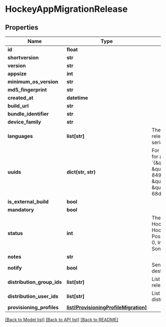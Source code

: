 # HockeyAppMigrationRelease

## Properties
Name | Type | Description | Notes
------------ | ------------- | ------------- | -------------
**id** | **float** |  | [optional] 
**shortversion** | **str** |  | [optional] 
**version** | **str** |  | [optional] 
**appsize** | **int** |  | [optional] 
**minimum_os_version** | **str** |  | [optional] 
**md5_fingerprint** | **str** |  | [optional] 
**created_at** | **datetime** |  | [optional] 
**build_url** | **str** |  | [optional] 
**bundle_identifier** | **str** |  | [optional] 
**device_family** | **str** |  | [optional] 
**languages** | **list[str]** | The languages supported by the release. Limited to 510 characters in a serialized array. | [optional] 
**uuids** | **dict(str, str)** | For iOS apps, a dictionary of UUIDs for architectures (in format &#x60;{\&quot;armv7\&quot;: \&quot;353df799-d450-3308-8492-928ecf1ebf53\&quot;, \&quot;arm64\&quot;: \&quot;e67c0e93-b6d6-3f5a-b3a7-68d2b215bf27\&quot;}&#x60;) | [optional] 
**is_external_build** | **bool** |  | [optional] 
**mandatory** | **bool** |  | [optional] 
**status** | **int** | The status of the release in HockeyApp. Maps to HockeyAppSchema.AppVersionStatus. Possible values: Deleted &#x3D; -1, New &#x3D; 0, Inactive &#x3D; 1, Active &#x3D; 2, Hidden &#x3D; 3, SonomaActive &#x3D; 4 | [optional] 
**notes** | **str** |  | [optional] 
**notify** | **bool** | Send out notifications to the destination groups and/or testers | [optional] 
**distribution_group_ids** | **list[str]** | List of DistributionGroup IDs the release is distributed to | [optional] 
**distribution_user_ids** | **list[str]** | List of User IDs the release is distributed to | [optional] 
**provisioning_profiles** | [**list[ProvisioningProfileMigration]**](ProvisioningProfileMigration.md) |  | [optional] 

[[Back to Model list]](../README.md#documentation-for-models) [[Back to API list]](../README.md#documentation-for-api-endpoints) [[Back to README]](../README.md)

